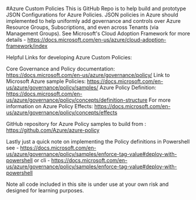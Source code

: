 #Azure Custom Policies
This is GitHub Repo is to help build and prototype JSON Configurations for Azure Policies. JSON policies in Azure should implemented to help uniformly add governance and controls over Azure Resource Groups, Subscriptions, and even across Tenants (via Management Groups). See Microsoft's Cloud Adoption Framework for more details - https://docs.microsoft.com/en-us/azure/cloud-adoption-framework/index

Helpful Links for developing Azure Custom Policies:

Core Governance and Policy documentation: https://docs.microsoft.com/en-us/azure/governance/policy/ Link to Microsoft Azure sample Policies: https://docs.microsoft.com/en-us/azure/governance/policy/samples/ Azure Policy Definition: https://docs.microsoft.com/en-us/azure/governance/policy/concepts/definition-structure For more information on Azure Policy Effects: https://docs.microsoft.com/en-us/azure/governance/policy/concepts/effects

GitHub repository for Azure Policy samples to build from : https://github.com/Azure/azure-policy

Lastly just a quick note on implementing the Policy definitions in Powershell see - https://docs.microsoft.com/en-us/azure/governance/policy/samples/enforce-tag-value#deploy-with-powershell or cli - https://docs.microsoft.com/en-us/azure/governance/policy/samples/enforce-tag-value#deploy-with-powershell

Note all code included in this site is under use at your own risk and designed for learning purposes.
